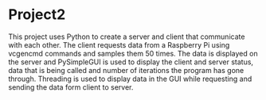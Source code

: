 # Project2

This project uses Python to create a server and client that communicate with each other. The client requests data from a Raspberry Pi using vcgencmd commands and samples them 50 times. The data is displayed on the server and PySimpleGUI is used to display the client and server status, data that is being called and number of iterations the program has gone through. Threading is used to display data in the GUI while requesting and sending the data form client to server.
